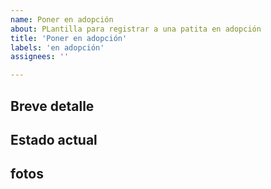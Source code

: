 ```yaml
---
name: Poner en adopción
about: PLantilla para registrar a una patita en adopción
title: 'Poner en adopción'
labels: 'en adopción'
assignees: ''

---
```


## Breve detalle


## Estado actual



## fotos


